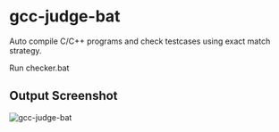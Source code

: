 # gcc-judge-bat
Auto compile C/C++ programs and check testcases using exact match strategy.

Run checker.bat

## Output Screenshot

![gcc-judge-bat](https://user-images.githubusercontent.com/53870774/114549970-19a3ae80-9c7b-11eb-9b9d-cb4061de64df.png)
